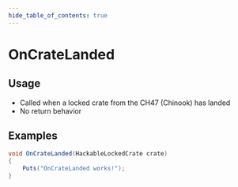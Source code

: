 ```yaml
---
hide_table_of_contents: true
---
```


# OnCrateLanded

## Usage

* Called when a locked crate from the CH47 (Chinook) has landed
* No return behavior

## Examples

```csharp title=""
void OnCrateLanded(HackableLockedCrate crate)
{
    Puts("OnCrateLanded works!");
}
```
